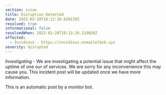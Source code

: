 ```yaml
---
section: issue
title: Disruption Detected
date: 2022-02-28T18:12:10.628139Z
resolved: true
informational: false
resolvedWhen: 2022-02-28T18:13:20.119020Z
affected:
  - Invidious - https://invidious.esmailelbob.xyz
severity: disrupted
---
```

*Investigating* - We are investigating a potential issue that might affect the uptime of one our of services. We are sorry for any inconvenience this may cause you. This incident post will be updated once we have more information.

This is an automatic post by a monitor bot.
        